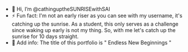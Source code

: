 - 👋 Hi, I’m @cathinguptheSUNRISEwithSAI
- ⚡ Fun fact: I'm not an early riser as you can see with my username, it's catching up the sunrise. As a student, this only serves as a challenge since waking up early is not my thing. So, with me let's catch up the sunrise for 10 days straight.
- 🌻 Add info: The title of this portfolio is " Endless New Beginnings "
